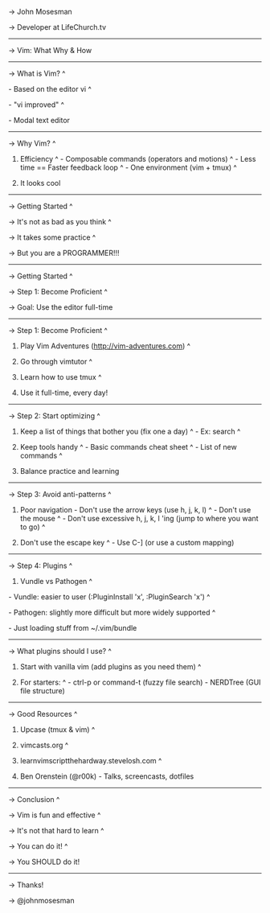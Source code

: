 
-> John Mosesman

-> Developer at LifeChurch.tv

---

-> Vim: What Why & How

---

->  What is Vim?
^

\- Based on the editor vi
^

\- "vi improved"
^

\- Modal text editor

---

->  Why Vim?
^

1. Efficiency
^
  \- Composable commands (operators and motions)
^
  \- Less time == Faster feedback loop
^
  \- One environment (vim + tmux)
^

2. It looks cool

---

-> Getting Started
^

-> It's not as bad as you think
^

-> It takes some practice
^

-> But you are a PROGRAMMER!!!

---

-> Getting Started
^

-> Step 1: Become Proficient
^

-> Goal: Use the editor full-time

---

-> Step 1: Become Proficient
^

1. Play Vim Adventures (http://vim-adventures.com)
^

2. Go through vimtutor
^

3. Learn how to use tmux
^

4. Use it full-time, every day!

---

-> Step 2: Start optimizing
^

1. Keep a list of things that bother you (fix one a day)
^
  \- Ex: search
^

2. Keep tools handy
^
  \- Basic commands cheat sheet
^
  \- List of new commands
^

3. Balance practice and learning

---

-> Step 3: Avoid anti-patterns
^

1. Poor navigation
  \- Don't use the arrow keys (use h, j, k, l)
^
  \- Don't use the mouse
^
  \- Don't use excessive h, j, k, l 'ing (jump to where you want to go)
^

2. Don't use the escape key
^
  \- Use C-] (or use a custom mapping)

---

->  Step 4: Plugins
^

1. Vundle vs Pathogen
^

  \- Vundle: easier to user (:PluginInstall 'x', :PluginSearch 'x')
^

  \- Pathogen: slightly more difficult but more widely supported
^

  \- Just loading stuff from ~/.vim/bundle

---

-> What plugins should I use?
^

1. Start with vanilla vim (add plugins as you need them)
^

2. For starters:
^
  \- ctrl-p or command-t (fuzzy file search)
  \- NERDTree (GUI file structure)

---

-> Good Resources
^

1. Upcase (tmux & vim)
^

2. vimcasts.org
^

3. learnvimscriptthehardway.stevelosh.com
^

4. Ben Orenstein (@r00k)
  \- Talks, screencasts, dotfiles

---

->  Conclusion
^

-> Vim is fun and effective
^

-> It's not that hard to learn
^

-> You can do it!
^

-> You SHOULD do it!

---

->  Thanks!

-> @johnmosesman

